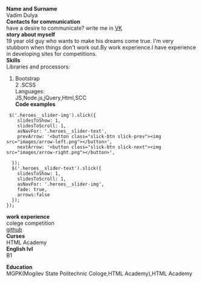 **Name and Surname**    
Vadim Dulya  
**Contacts for communication**   
have a desire to communicate? write me in [VK](https://vk.com/magicpchel)   
**story about myself**  
19 year old guy who wants to make his dreams come true. I'm very stubborn when things don't work out.By work experience.I have experience in developing sites for competitions.  
**Skills**  
Libraries and processors:    
1. Bootstrap  
2 .SCSS  
Languages:  
JS,Node.js,jQuery,Html,SCC  
**Сode examples**
```
 $('.heroes__slider-img').slick({  
    slidesToShow: 1,
    slidesToScroll: 1,
    asNavFor: '.heroes__slider-text',
    prevArrow: '<button class="slick-btn slick-prev"><img src="images/arrow-left.png"></button>',
    nextArrow: '<button class="slick-btn slick-next"><img src="images/arrow-right.png"></button>',
    
  });
  $('.heroes__slider-text').slick({
    slidesToShow: 1,
    slidesToScroll: 1,
    asNavFor: '.heroes__slider-img',
    fade: true,
    arrows:false
  });
});
```
**work experience**  
colege competition  
[github](https://github.com/MagicPchel/vikings.git)  
**Curses**  
HTML Academy  
**English lvl**  
B1  

**Education**  
MGPK(Mogilev State Politechnic Cologe,HTML Academy),HTML Academy  
